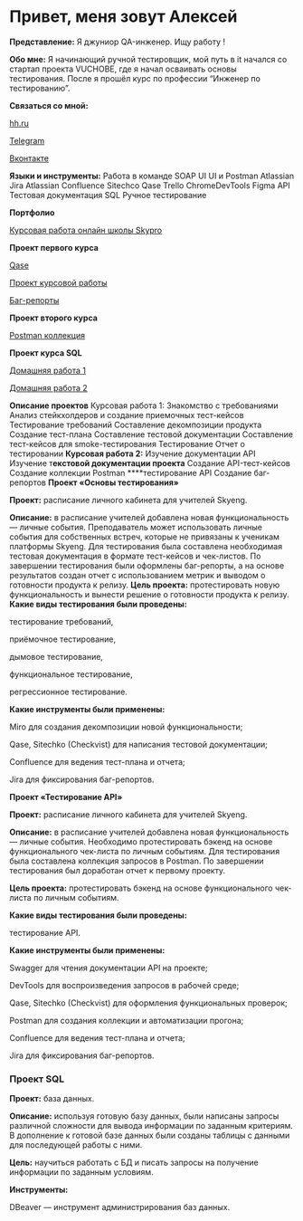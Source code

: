 # Привет, меня зовут Алексей

**Представление:**
Я джуниор QA-инженер. Ищу работу !

**Обо мне:**
Я начинающий ручной тестировщик, мой путь в it начался со стартап проекта VUCHOBE, где я начал осваивать основы тестирования. После я прошёл курс по профессии “Инженер по тестированию”.

**Связаться со мной:**

[hh.ru](https://samara.hh.ru/applicant/resumes/view?resume=becd9784ff09d94d820039ed1f424b79627375)

[Telegram](https://t.me/Be11ex)

[Вконтакте](https://vk.com/id115208744)

**Языки и инструменты:**
Работа в команде
SOAP
UI
UI и Postman
Atlassian Jira
Atlassian Confluence
Sitechco
Qase
Trello
ChromeDevTools
Figma
API
Тестовая документация
SQL
Ручное тестирование

**Портфолио**

[Курсовая работа онлайн школы Skypro](https://testik1.atlassian.net/wiki/spaces/1/overview)

**Проект первого курса**

[Qase](https://app.qase.io/project/KK1?view=1)

[Проект курсовой работы](https://testik1.atlassian.net/wiki/spaces/1/overview)

[Баг-репорты](https://testik1.atlassian.net/wiki/spaces/1/pages/622593)

**Проект второго курса**

[Postman коллекция](https://drive.google.com/file/d/1WXsCvUFezvFjzsTLUzCbCh0RzE4ZqgbM/view?usp=sharing)

**Проект курса SQL**

[Домашняя работа 1](https://docs.google.com/document/d/1olGnVnFma3DWZQz87lrsDjWAm3hHkORoyfQlIRN83xo/edit#heading=h.8vdigwn22n1c)

[Домашняя работа 2](https://docs.google.com/document/d/1YWImyBEhC4inqP7nrMxxzFITCFAcJmgt8AINRO8CN7Q/edit)

**Описание проектов**
Курсовая работа 1:
Знакомство с требованиями
Анализ стейкхолдеров и создание приемочных тест-кейсов
Тестирование требований
Составление декомпозиции продукта
Создание тест-плана
Составление тестовой документации
Составление тест-кейсов для smoke-тестирования
Тестирование
Отчет о тестировании
**Курсовая работа 2:**
Изучение документации API
Изучение т**екстовой документации проекта**
Создание API-тест-кейсов
Создание коллекции Postman
****тестирование API
Создание баг-репортов
**Проект «Основы тестирования»**

**Проект:** расписание личного кабинета для учителей Skyeng.

**Описание:** в расписание учителей добавлена новая функциональность — личные события. Преподаватель может использовать личные события для собственных встреч, которые не привязаны к ученикам платформы Skyeng. Для тестирования была составлена необходимая тестовая документация в формате тест-кейсов и чек-листов. По завершении тестирования были оформлены баг-репорты, а на основе результатов создан отчет с использованием метрик и выводом о готовности продукта к релизу.
**Цель проекта:** протестировать новую функциональность и вынести решение о готовности продукта к релизу.
**Какие виды тестирования были проведены:**

тестирование требований,

приёмочное тестирование,

дымовое тестирование,

функциональное тестирование,

регрессионное тестирование.

**Какие инструменты были применены:**

Miro для создания декомпозиции новой функциональности;

Qase, Sitechko (Checkvist) для написания тестовой документации;

Confluence для ведения тест-плана и отчета;

Jira для фиксирования баг-репортов.

**Проект «Тестирование API»**

**Проект:** расписание личного кабинета для учителей Skyeng.

**Описание:** в расписание учителей добавлена новая функциональность — личные события. Необходимо протестировать бэкенд на основе функционального чек-листа по личным событиям. Для тестирования была составлена коллекция запросов в Postman. По завершении тестирования был доработан отчет к первому проекту.

**Цель проекта:** протестировать бэкенд на основе функционального чек-листа по личным событиям.

**Какие виды тестирования были проведены:**

тестирование API.

**Какие инструменты были применены:**

Swagger для чтения документации API на проекте;

DevTools для воспроизведения запросов в рабочей среде;

Qase, Sitechko (Checkvist) для оформления функциональных проверок;

Postman для создания коллекции и автоматизации прогона;

Confluence для ведения тест-плана и отчета;

Jira для фиксирования баг-репортов.

### **Проект SQL**

**Проект:** база данных.

**Описание:** используя готовую базу данных, были написаны запросы различной сложности для вывода информации по заданным критериям. В дополнение к готовой базе данных были созданы таблицы с данными для последующей работы с ними.

**Цель:** научиться работать с БД и писать запросы на получение информации по заданным условиям.

**Инструменты:**

DBeaver — инструмент администрирования баз данных.

